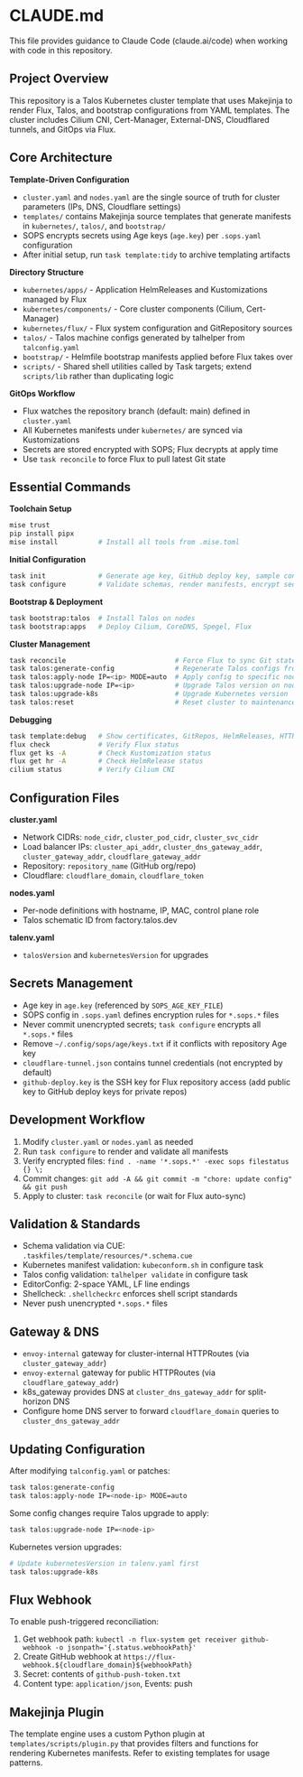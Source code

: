 # CLAUDE.md

This file provides guidance to Claude Code (claude.ai/code) when working with code in this repository.

## Project Overview

This repository is a Talos Kubernetes cluster template that uses Makejinja to render Flux, Talos, and bootstrap configurations from YAML templates. The cluster includes Cilium CNI, Cert-Manager, External-DNS, Cloudflared tunnels, and GitOps via Flux.

## Core Architecture

**Template-Driven Configuration**
- `cluster.yaml` and `nodes.yaml` are the single source of truth for cluster parameters (IPs, DNS, Cloudflare settings)
- `templates/` contains Makejinja source templates that generate manifests in `kubernetes/`, `talos/`, and `bootstrap/`
- SOPS encrypts secrets using Age keys (`age.key`) per `.sops.yaml` configuration
- After initial setup, run `task template:tidy` to archive templating artifacts

**Directory Structure**
- `kubernetes/apps/` - Application HelmReleases and Kustomizations managed by Flux
- `kubernetes/components/` - Core cluster components (Cilium, Cert-Manager)
- `kubernetes/flux/` - Flux system configuration and GitRepository sources
- `talos/` - Talos machine configs generated by talhelper from `talconfig.yaml`
- `bootstrap/` - Helmfile bootstrap manifests applied before Flux takes over
- `scripts/` - Shared shell utilities called by Task targets; extend `scripts/lib` rather than duplicating logic

**GitOps Workflow**
- Flux watches the repository branch (default: main) defined in `cluster.yaml`
- All Kubernetes manifests under `kubernetes/` are synced via Kustomizations
- Secrets are stored encrypted with SOPS; Flux decrypts at apply time
- Use `task reconcile` to force Flux to pull latest Git state

## Essential Commands

**Toolchain Setup**
```sh
mise trust
pip install pipx
mise install          # Install all tools from .mise.toml
```

**Initial Configuration**
```sh
task init             # Generate age key, GitHub deploy key, sample configs
task configure        # Validate schemas, render manifests, encrypt secrets
```

**Bootstrap & Deployment**
```sh
task bootstrap:talos  # Install Talos on nodes
task bootstrap:apps   # Deploy Cilium, CoreDNS, Spegel, Flux
```

**Cluster Management**
```sh
task reconcile                           # Force Flux to sync Git state
task talos:generate-config               # Regenerate Talos configs from talconfig.yaml
task talos:apply-node IP=<ip> MODE=auto  # Apply config to specific node
task talos:upgrade-node IP=<ip>          # Upgrade Talos version on node
task talos:upgrade-k8s                   # Upgrade Kubernetes version
task talos:reset                         # Reset cluster to maintenance mode (destructive)
```

**Debugging**
```sh
task template:debug   # Show certificates, GitRepos, HelmReleases, HTTPRoutes, nodes, pods
flux check            # Verify Flux status
flux get ks -A        # Check Kustomization status
flux get hr -A        # Check HelmRelease status
cilium status         # Verify Cilium CNI
```

## Configuration Files

**cluster.yaml**
- Network CIDRs: `node_cidr`, `cluster_pod_cidr`, `cluster_svc_cidr`
- Load balancer IPs: `cluster_api_addr`, `cluster_dns_gateway_addr`, `cluster_gateway_addr`, `cloudflare_gateway_addr`
- Repository: `repository_name` (GitHub org/repo)
- Cloudflare: `cloudflare_domain`, `cloudflare_token`

**nodes.yaml**
- Per-node definitions with hostname, IP, MAC, control plane role
- Talos schematic ID from factory.talos.dev

**talenv.yaml**
- `talosVersion` and `kubernetesVersion` for upgrades

## Secrets Management

- Age key in `age.key` (referenced by `SOPS_AGE_KEY_FILE`)
- SOPS config in `.sops.yaml` defines encryption rules for `*.sops.*` files
- Never commit unencrypted secrets; `task configure` encrypts all `*.sops.*` files
- Remove `~/.config/sops/age/keys.txt` if it conflicts with repository Age key
- `cloudflare-tunnel.json` contains tunnel credentials (not encrypted by default)
- `github-deploy.key` is the SSH key for Flux repository access (add public key to GitHub deploy keys for private repos)

## Development Workflow

1. Modify `cluster.yaml` or `nodes.yaml` as needed
2. Run `task configure` to render and validate all manifests
3. Verify encrypted files: `find . -name '*.sops.*' -exec sops filestatus {} \;`
4. Commit changes: `git add -A && git commit -m "chore: update config" && git push`
5. Apply to cluster: `task reconcile` (or wait for Flux auto-sync)

## Validation & Standards

- Schema validation via CUE: `.taskfiles/template/resources/*.schema.cue`
- Kubernetes manifest validation: `kubeconform.sh` in configure task
- Talos config validation: `talhelper validate` in configure task
- EditorConfig: 2-space YAML, LF line endings
- Shellcheck: `.shellcheckrc` enforces shell script standards
- Never push unencrypted `*.sops.*` files

## Gateway & DNS

- `envoy-internal` gateway for cluster-internal HTTPRoutes (via `cluster_gateway_addr`)
- `envoy-external` gateway for public HTTPRoutes (via `cloudflare_gateway_addr`)
- k8s_gateway provides DNS at `cluster_dns_gateway_addr` for split-horizon DNS
- Configure home DNS server to forward `cloudflare_domain` queries to `cluster_dns_gateway_addr`

## Updating Configuration

After modifying `talconfig.yaml` or patches:
```sh
task talos:generate-config
task talos:apply-node IP=<node-ip> MODE=auto
```

Some config changes require Talos upgrade to apply:
```sh
task talos:upgrade-node IP=<node-ip>
```

Kubernetes version upgrades:
```sh
# Update kubernetesVersion in talenv.yaml first
task talos:upgrade-k8s
```

## Flux Webhook

To enable push-triggered reconciliation:
1. Get webhook path: `kubectl -n flux-system get receiver github-webhook -o jsonpath='{.status.webhookPath}'`
2. Create GitHub webhook at `https://flux-webhook.${cloudflare_domain}${webhookPath}`
3. Secret: contents of `github-push-token.txt`
4. Content type: `application/json`, Events: push

## Makejinja Plugin

The template engine uses a custom Python plugin at `templates/scripts/plugin.py` that provides filters and functions for rendering Kubernetes manifests. Refer to existing templates for usage patterns.
